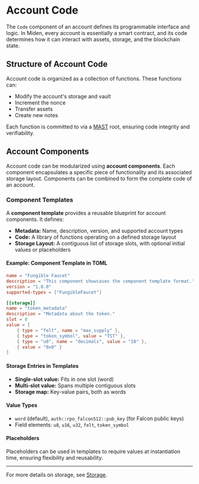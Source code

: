 # Account Code

The `Code` component of an account defines its programmable interface and logic. In Miden, every account is essentially a smart contract, and its code determines how it can interact with assets, storage, and the blockchain state.

## Structure of Account Code

Account code is organized as a collection of functions. These functions can:
- Modify the account's storage and vault
- Increment the nonce
- Transfer assets
- Create new notes

Each function is committed to via a [MAST](https://0xMiden.github.io/miden-vm/user_docs/assembly/main.html) root, ensuring code integrity and verifiability.

## Account Components

Account code can be modularized using **account components**. Each component encapsulates a specific piece of functionality and its associated storage layout. Components can be combined to form the complete code of an account.

### Component Templates

A **component template** provides a reusable blueprint for account components. It defines:
- **Metadata:** Name, description, version, and supported account types
- **Code:** A library of functions operating on a defined storage layout
- **Storage Layout:** A contiguous list of storage slots, with optional initial values or placeholders

#### Example: Component Template in TOML

```toml
name = "Fungible Faucet"
description = "This component showcases the component template format."
version = "1.0.0"
supported-types = ["FungibleFaucet"]

[[storage]]
name = "token_metadata"
description = "Metadata about the token."
slot = 0
value = [
    { type = "felt", name = "max_supply" },
    { type = "token_symbol", value = "TST" },
    { type = "u8", name = "decimals", value = "10" },
    { value = "0x0" }
]
```

#### Storage Entries in Templates
- **Single-slot value:** Fits in one slot (word)
- **Multi-slot value:** Spans multiple contiguous slots
- **Storage map:** Key-value pairs, both as words

#### Value Types
- `word` (default), `auth::rpo_falcon512::pub_key` (for Falcon public keys)
- Field elements: `u8`, `u16`, `u32`, `felt`, `token_symbol`

#### Placeholders
Placeholders can be used in templates to require values at instantiation time, ensuring flexibility and reusability.

---

For more details on storage, see [Storage](./storage.md). 
